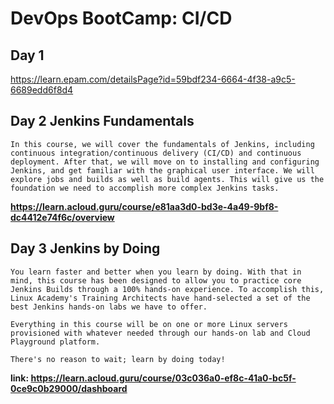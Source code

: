#  DevOps BootCamp: CI/CD
## Day 1 
https://learn.epam.com/detailsPage?id=59bdf234-6664-4f38-a9c5-6689edd6f8d4
## Day 2 Jenkins Fundamentals
```
In this course, we will cover the fundamentals of Jenkins, including continuous integration/continuous delivery (CI/CD) and continuous deployment. After that, we will move on to installing and configuring Jenkins, and get familiar with the graphical user interface. We will explore jobs and builds as well as build agents. This will give us the foundation we need to accomplish more complex Jenkins tasks.
```
**https://learn.acloud.guru/course/e81aa3d0-bd3e-4a49-9bf8-dc4412e74f6c/overview**

## Day 3 Jenkins by Doing
```
You learn faster and better when you learn by doing. With that in mind, this course has been designed to allow you to practice core Jenkins Builds through a 100% hands-on experience. To accomplish this, Linux Academy's Training Architects have hand-selected a set of the best Jenkins hands-on labs we have to offer.

Everything in this course will be on one or more Linux servers provisioned with whatever needed through our hands-on lab and Cloud Playground platform.

There's no reason to wait; learn by doing today!
```
**link: https://learn.acloud.guru/course/03c036a0-ef8c-41a0-bc5f-0ce9c0b29000/dashboard**


